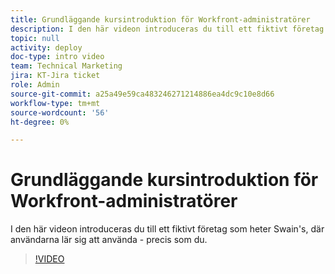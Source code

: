 ```yaml
---
title: Grundläggande kursintroduktion för Workfront-administratörer
description: I den här videon introduceras du till ett fiktivt företag som heter Swain's, där användarna lär sig att använda - precis som du.
topic: null
activity: deploy
doc-type: intro video
team: Technical Marketing
jira: KT-Jira ticket
role: Admin
source-git-commit: a25a49e59ca483246271214886ea4dc9c10e8d66
workflow-type: tm+mt
source-wordcount: '56'
ht-degree: 0%

---
```


# Grundläggande kursintroduktion för Workfront-administratörer

I den här videon introduceras du till ett fiktivt företag som heter Swain&#39;s, där användarna lär sig att använda - precis som du.

>[!VIDEO](https://video.tv.adobe.com/v/335064/?quality=12&learn=on)
